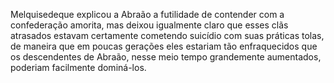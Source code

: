﻿Melquisedeque explicou a Abraão a futilidade de contender com a confederação amorita, mas deixou igualmente claro que esses clãs atrasados estavam certamente cometendo suicídio com suas práticas tolas, de maneira que  em poucas gerações eles estariam tão enfraquecidos que os descendentes de Abraão, nesse meio tempo grandemente aumentados, poderiam facilmente dominá-los.